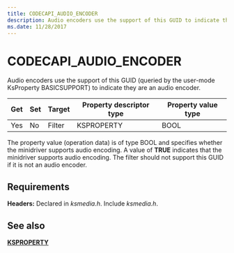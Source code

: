 ```yaml
---
title: CODECAPI_AUDIO_ENCODER
description: Audio encoders use the support of this GUID to indicate they are an audio encoder.
ms.date: 11/28/2017
---
```


# CODECAPI_AUDIO_ENCODER

Audio encoders use the support of this GUID (queried by the user-mode KsProperty BASICSUPPORT) to indicate they are an audio encoder.

| Get | Set | Target | Property descriptor type | Property value type |
|--|--|--|--|--|
| Yes | No | Filter | KSPROPERTY | BOOL |

The property value (operation data) is of type BOOL and specifies whether the minidriver supports audio encoding. A value of **TRUE** indicates that the minidriver supports audio encoding. The filter should not support this GUID if it is not an audio encoder.

## Requirements

**Headers:** Declared in *ksmedia.h*. Include *ksmedia.h*.

## See also

[**KSPROPERTY**](ksproperty-structure.md)
